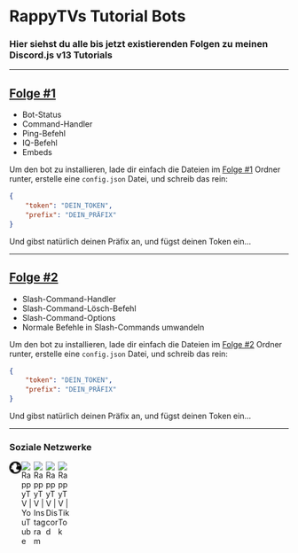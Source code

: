 # RappyTVs Tutorial Bots

### Hier siehst du alle bis jetzt existierenden Folgen zu meinen Discord.js v13 Tutorials

---

## [Folge #1](https://youtu.be/4Zfi7j9L35Q)

- Bot-Status
- Command-Handler
- Ping-Befehl
- IQ-Befehl
- Embeds

Um den bot zu installieren, lade dir einfach die Dateien im [Folge #1](https://github.com/RappyTV/tutorial/tree/master/Folge%20%231) Ordner runter, erstelle eine `config.json` Datei, und schreib das rein:
```json
{
    "token": "DEIN_TOKEN",
    "prefix": "DEIN_PRÄFIX"
}
```
Und gibst natürlich deinen Präfix an, und fügst deinen Token ein...

---

## [Folge #2][youtube]

- Slash-Command-Handler
- Slash-Command-Lösch-Befehl
- Slash-Command-Options
- Normale Befehle in Slash-Commands umwandeln

Um den bot zu installieren, lade dir einfach die Dateien im [Folge #2](https://github.com/RappyTV/tutorial/tree/master/Folge%20%232) Ordner runter, erstelle eine `config.json` Datei, und schreib das rein:
```json
{
    "token": "DEIN_TOKEN",
    "prefix": "DEIN_PRÄFIX"
}
```
Und gibst natürlich deinen Präfix an, und fügst deinen Token ein...

---

### Soziale Netzwerke

[<img align="left" alt="RappyTV | Website" width="22px" src="https://raw.githubusercontent.com/iconic/open-iconic/master/svg/globe.svg" />][website]
[<img align="left" alt="RappyTV | YouTube" width="22px" src="https://cdn.jsdelivr.net/npm/simple-icons@v3/icons/youtube.svg" />][youtube]
[<img align="left" alt="RappyTV | Instagram" width="22px" src="https://cdn.jsdelivr.net/npm/simple-icons@v3/icons/instagram.svg" />][instagram]
[<img align="left" alt="RappyTV | Discord" width="22px" src="https://cdn.jsdelivr.net/npm/simple-icons@v3/icons/discord.svg" />][dcServer]
[<img align="left" alt="RappyTV | TikTok" width="22px" src="https://cdn.jsdelivr.net/npm/simple-icons@v3/icons/tiktok.svg" />][tiktok]

[website]: https://rappytv.com/
[youtube]: https://youtube.com/c/RappyTVTutorials
[instagram]: https://instagram.com/rappyytv
[dcbotplaylist]: https://youtube.com/playlist?list=PL-NddfqjbJVZ2-CGquW0I42J9IGUkXq12
[dcServer]: https://rappytv.com/server
[dcBot]: https://rappytv.com/bot
[tiktok]: https://tiktok.com/@rappytv

